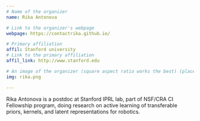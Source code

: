 ```yaml
---
# Name of the organizer
name: Rika Antonova

# Link to the organizer's webpage
webpage: https://contactrika.github.io/

# Primary affiliation
affil: Stanford university
# Link to the primary affiliation
affil_link: http://www.stanford.edu

# An image of the organizer (square aspect ratio works the best) (place in the `assets/img/organizers` directory)
img: rika.png

---
```


Rika Antonova is a postdoc at Stanford IPRL lab, part of NSF/CRA CI Fellowship program, doing research on active learning of transferable priors, kernels, and latent representations for robotics.
